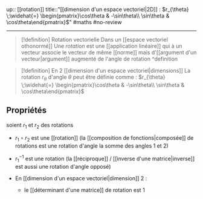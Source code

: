 up:: [[rotation]]
title::"[[dimension d'un espace vectoriel|2D]] : $r_{\theta} \;\widehat{=}  \begin{pmatrix}\cos\theta & -\sin\theta\\ \sin\theta & \cos\theta\end{pmatrix}$"
#maths #no-review 

----

> [!definition] Rotation vectorielle
> Dans un [[espace vectoriel othonormé]]
> Une *rotation* est une [[application linéaire]] qui à un vecteur associe le vecteur de même [[norme]] mais d'[[argument d'un vecteur|argument]] augmenté de l'angle de rotation
^definition

> [!definition] En 2 [[dimension d'un espace vectoriel|dimensions]] 
> La rotation $r_{\theta}$ d'angle $\theta$ peut être définie comme :
> $r_{\theta} \;\widehat{=}  \begin{pmatrix}\cos\theta & -\sin\theta\\ \sin\theta & \cos\theta\end{pmatrix}$

## Propriétés
soient $r_{1}$ et $r_{2}$ des rotations

 - $r_{1} \circ r_{2}$ est une [[rotation]] (la [[composition de fonctions|composée]] de rotations est une rotation d'angle la somme des angles $1$ et $2$)
 - $r_{1}^{-1}$ est une rotation (la [[réciproque]] / [[inverse d'une matrice|inverse]] est aussi une rotation d'angle opposé)

 - En [[dimension d'un espace vectoriel|dimension]] 2 :
     - le [[déterminant d'une matrice]]  de rotation est $1$
